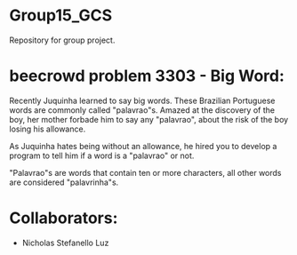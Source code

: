 # Group15_GCS
Repository for group project.

<h1>beecrowd problem 3303 - Big Word:</h1>

Recently Juquinha learned to say big words. These Brazilian Portuguese words are commonly called "palavrao"s. Amazed at the discovery of the boy, her mother forbade him to say any "palavrao", about the risk of the boy losing his allowance.

As Juquinha hates being without an allowance, he hired you to develop a program to tell him if a word is a "palavrao" or not.

"Palavrao"s are words that contain ten or more characters, all other words are considered "palavrinha"s.







<h1>Collaborators:</h1>

- Nicholas Stefanello Luz
